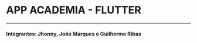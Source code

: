 # APP ACADEMIA - FLUTTER
<hr>
<!-- titulo + detalhes + front-->
<h4>Integrantes: Jhonny, João Marques e Guilherme Ribas</h4>
